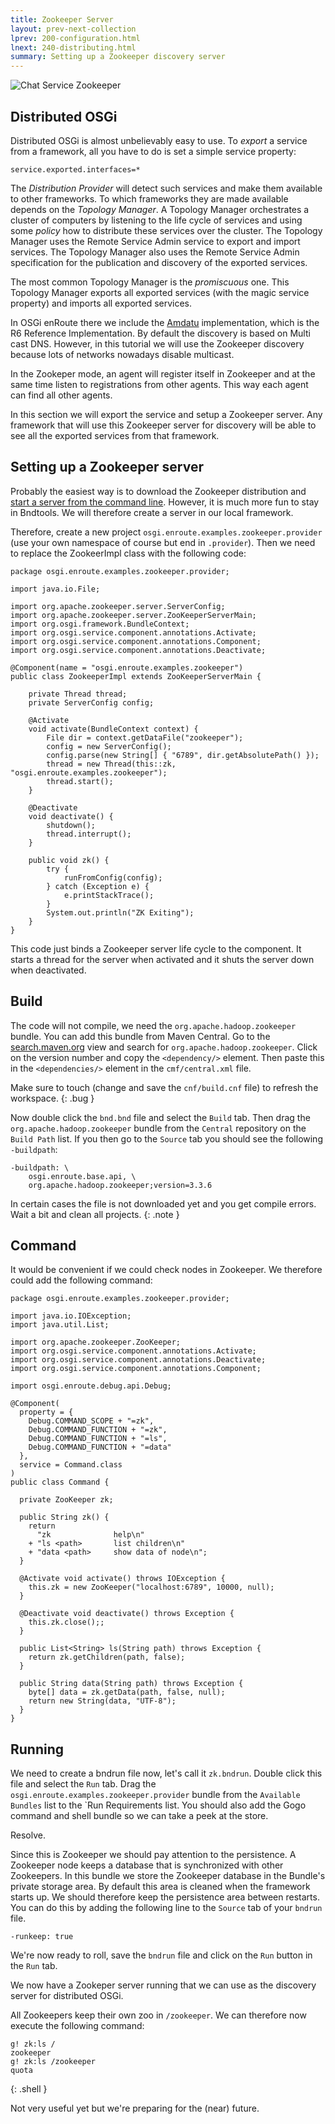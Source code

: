 ```yaml
---
title: Zookeeper Server 
layout: prev-next-collection
lprev: 200-configuration.html
lnext: 240-distributing.html
summary: Setting up a Zookeeper discovery server
---
```


![Chat Service Zookeeper](/img/tutorial_rsa/overview-zookeeper.png)

## Distributed OSGi

Distributed OSGi is almost unbelievably easy to use. To _export_ a service from a framework, all you have to do is set a simple service property:

	service.exported.interfaces=*

The _Distribution Provider_ will detect such services and make them available to other frameworks. To which frameworks they are made available depends on the _Topology Manager_. A Topology Manager orchestrates a cluster of computers by listening to the life cycle of services and using some _policy_ how to distribute these services over the cluster. The Topology Manager uses the Remote Service Admin service to export and import services. The Topology Manager also uses the Remote Service Admin specification for the publication and discovery of the exported services.

The most common Topology Manager is the _promiscuous_ one. This Topology Manager exports all exported services (with the magic service property) and imports all exported services.

In OSGi enRoute there we include the [Amdatu][1] implementation, which is the R6 Reference Implementation. By default the discovery is based on Multi cast DNS. However, in this tutorial we will use the Zookeeper discovery because lots of networks nowadays disable multicast.

In the Zookeper mode, an agent will register itself in Zookeeper and at the same time listen to registrations from other agents. This way each agent can find all other agents. 

In this section we will export the service and setup a Zookeeper server. Any framework that will use this Zookeeper server for discovery will be able to see all the exported services from that framework.

## Setting up a Zookeeper server

Probably the easiest way is to download the Zookeeper distribution and [start a server from the command line][2]. However, it is much more fun to stay in Bndtools. We will therefore create a server in our local framework.

Therefore, create a new project `osgi.enroute.examples.zookeeper.provider` (use your own namespace of course but end in `.provider`). Then we need to replace the ZookeerImpl class with the following code:

	package osgi.enroute.examples.zookeeper.provider;
	
	import java.io.File;
	
	import org.apache.zookeeper.server.ServerConfig;
	import org.apache.zookeeper.server.ZooKeeperServerMain;
	import org.osgi.framework.BundleContext;
	import org.osgi.service.component.annotations.Activate;
	import org.osgi.service.component.annotations.Component;
	import org.osgi.service.component.annotations.Deactivate;
	
	@Component(name = "osgi.enroute.examples.zookeeper")
	public class ZookeeperImpl extends ZooKeeperServerMain {
		
		private Thread thread;
		private ServerConfig config;
	
		@Activate
		void activate(BundleContext context) {
			File dir = context.getDataFile("zookeeper");
			config = new ServerConfig();
			config.parse(new String[] { "6789", dir.getAbsolutePath() });
			thread = new Thread(this::zk, "osgi.enroute.examples.zookeeper");
			thread.start();
		}
	
		@Deactivate
		void deactivate() {
			shutdown();
			thread.interrupt();
		}
		
		public void zk() {
			try {
				runFromConfig(config);
			} catch (Exception e) {
				e.printStackTrace();
			}
			System.out.println("ZK Exiting");
		}
	}

This code just binds a Zookeeper server life cycle to the component. It starts a thread for the server when activated and it shuts the server down when deactivated.

## Build

The code will not compile, we need the `org.apache.hadoop.zookeeper` bundle. 
You can add this bundle from Maven Central. Go to the [search.maven.org](https://search.maven.org) view 
and search for `org.apache.hadoop.zookeeper`. Click on the version number and copy the 
`<dependency/>` element. Then paste this in the `<dependencies/>` element in the
`cmf/central.xml` file. 

Make sure to touch (change and save the `cnf/build.cnf` file) to refresh the workspace. 
{: .bug }

Now double click the `bnd.bnd` file and select the `Build` tab. Then drag the 
`org.apache.hadoop.zookeeper` bundle from the `Central` repository on the `Build Path` list. 
If you then go to the `Source` tab you should see the following `-buildpath`:

	-buildpath: \
		osgi.enroute.base.api, \
		org.apache.hadoop.zookeeper;version=3.3.6

In certain cases the file is not downloaded yet and you get compile errors. Wait a bit and clean all projects.
{: .note } 

## Command

It would be convenient if we could check nodes in Zookeeper. We therefore could add the following command:

	package osgi.enroute.examples.zookeeper.provider;
	
	import java.io.IOException;
	import java.util.List;
	
	import org.apache.zookeeper.ZooKeeper;
	import org.osgi.service.component.annotations.Activate;
	import org.osgi.service.component.annotations.Deactivate;
	import org.osgi.service.component.annotations.Component;
	
	import osgi.enroute.debug.api.Debug;
	
	@Component(
	  property = { 
	    Debug.COMMAND_SCOPE + "=zk",  
	    Debug.COMMAND_FUNCTION + "=zk", 
	    Debug.COMMAND_FUNCTION + "=ls",
	    Debug.COMMAND_FUNCTION + "=data" 
	  }, 
	  service = Command.class
	)
	public class Command {
	
	  private ZooKeeper zk;
	
	  public String zk() {
	    return
	      "zk              help\n"
	    + "ls <path>       list children\n"
	    + "data <path>     show data of node\n";
	  }
	
	  @Activate void activate() throws IOException {
	    this.zk = new ZooKeeper("localhost:6789", 10000, null);
	  }
			
	  @Deactivate void deactivate() throws Exception {
	    this.zk.close();;
	  }
		
	  public List<String> ls(String path) throws Exception {
	    return zk.getChildren(path, false);
	  }
	
	  public String data(String path) throws Exception {
	    byte[] data = zk.getData(path, false, null);
	    return new String(data, "UTF-8");
	  }
	}

## Running

We need to create a bndrun file now, let's call it `zk.bndrun`. Double click this file and select the `Run` tab. Drag the `osgi.enroute.examples.zookeeper.provider` bundle from the `Available Bundles` list to the `Run Requirements list. You should also add the Gogo command and shell bundle so we can take a peek at the store. 

Resolve.

Since this is Zookeeper we should pay attention to the persistence. A Zookeeper node keeps a database that is synchronized with other Zookeepers. In this bundle we store the Zookeeper database in the Bundle's private storage area. By default this area is cleaned when the framework starts up. We should therefore keep the persistence area between restarts. You can do this by adding the following line to the `Source` tab of your `bndrun` file.

	-runkeep: true

We're now ready to roll, save the `bndrun` file and click on the `Run` button in the `Run` tab.

We now have a Zookeper server running that we can use as the discovery server for distributed OSGi.


All Zookeepers keep their own zoo in `/zookeeper`. We can therefore now execute the following command:

	g! zk:ls /
	zookeeper
	g! zk:ls /zookeeper
	quota
{: .shell }

Not very useful yet but we're preparing for the (near) future.

[1]: http://www.amdatu.org/
[2]: https://zookeeper.apache.org/doc/r3.3.3/zookeeperStarted.html
